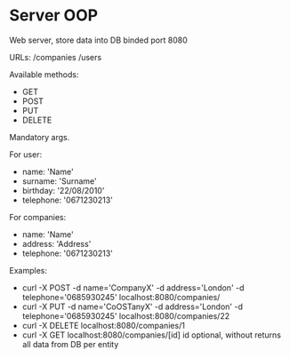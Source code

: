 # Server OOP
Web server, store data into DB
binded port 8080

URLs:
/companies
/users

Available methods:
- GET
- POST
- PUT
- DELETE

Mandatory args.

For user:
- name: 'Name'
- surname: 'Surname'
- birthday: '22/08/2010'
- telephone: '0671230213'

For companies:
- name: 'Name'
- address: 'Address'
- telephone: '0671230213'

Examples:
* curl -X POST  -d name='CompanyX' -d address='London' -d telephone='0685930245' localhost:8080/companies/
* curl -X PUT  -d name='CoOSTanyX' -d address='London' -d telephone='0685930245' localhost:8080/companies/22
* curl -X DELETE localhost:8080/companies/1
* curl -X GET localhost:8080/companies/[id] id optional, without returns all data from DB per entity 
